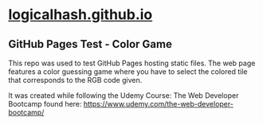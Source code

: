 # [logicalhash.github.io](http://logicalhash.github.io/)
## GitHub Pages Test - Color Game

This repo was used to test GitHub Pages hosting static files. 
The web page features a color guessing game where you have to select the colored tile that corresponds to the RGB code given.

It was created while following the Udemy Course: The Web Developer Bootcamp found here: https://www.udemy.com/the-web-developer-bootcamp/

